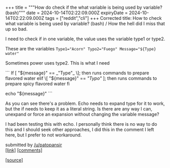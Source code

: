 +++
title = """How do check if the what variable is being used by variable? (bash)"""
date = 2024-10-14T02:22:09.000Z
expiryDate = 2024-10-14T02:22:09.000Z
tags = ["reddit","cli"]
+++
Corrected title: How to check what variable is being used by variable? (bash) / How the hell did I miss that up so bad.

I need to check if in one variable, the value uses the variable type1 or type2.

These are the variables `Type1="Acorn" Typo2="Fuego" Message="${Type} water"`

Sometimes power uses type2. This is what I need

\`\`\` If \[ "${message}" == _"Type"_ \]; then runs commands to prepare flavored water elif \[ "${message}" == _"Typo"_ \]; then runs commands to prepare spicy flavored water fi

echo "${message}" \`\`\`

As you can see there's a problem. Echo needs to expand type for it to work, but the if needs to keep it as a literal string. Is there are any way I can, unexpand or force an expansion without changing the variable message?

I had been testing this with echo. I personally think there is no way to do this and I should seek other approaches, I did this in the comment I left here, but I prefer to not workaround.

submitted by [/u/patopansir](https://www.reddit.com/user/patopansir)  
[\[link\]](https://www.reddit.com/r/commandline/comments/1g35y60/how_do_check_if_the_what_variable_is_being_used/) [\[comments\]](https://www.reddit.com/r/commandline/comments/1g35y60/how_do_check_if_the_what_variable_is_being_used/)

[[source]](https://www.reddit.com/r/commandline/comments/1g35y60/how_do_check_if_the_what_variable_is_being_used/)
